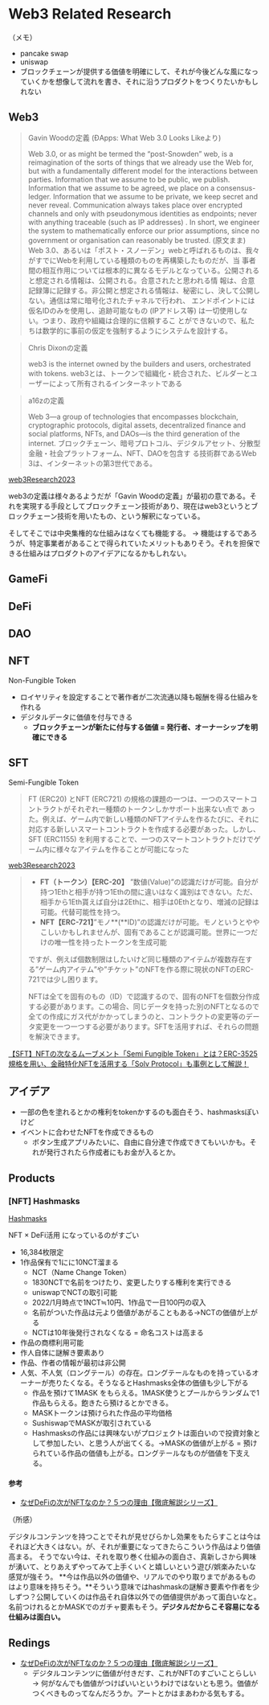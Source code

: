 # Web3 Related Research

（メモ）

* pancake swap
* uniswap
* ブロックチェーンが提供する価値を明確にして、それが今後どんな風になっていくかを想像して流れを書き、それに沿うプロダクトをつくりたいかもしれない

## Web3

> Gavin Woodの定義 (ĐApps: What Web 3.0 Looks Likeより) 
>
> Web 3.0, or as might be termed the “post-Snowden” web, is a reimagination of the sorts of things that we already use the Web for, but with a fundamentally different model for the interactions between parties. Information that we assume to be public, we publish. Information that we assume to be agreed, we place on a consensus-ledger. Information that we assume to be private, we keep secret and never reveal. Communication always takes place over encrypted channels and only with pseudonymous identities as endpoints; never with anything traceable (such as IP addresses) . In short, we engineer the system to mathematically enforce our prior assumptions, since no government or organisation can reasonably be trusted. (原文まま) Web 3.0、あるいは「ポスト・スノーデン」webと呼ばれるものは、我々がすでにWebを利用している種類のものを再構築したものだが、当 事者間の相互作用については根本的に異なるモデルとなっている。公開されると想定される情報は、公開される。合意されたと思われる情 報は、合意記録簿に記録する。非公開と想定される情報は、秘密にし、決して公開しない。通信は常に暗号化されたチャネルで行われ、 エンドポイントには仮名IDのみを使用し、追跡可能なもの (IPアドレス等) は一切使用しない。つまり、政府や組織は合理的に信頼するこ とができないので、私たちは数学的に事前の仮定を強制するようにシステムを設計する。

> Chris Dixonの定義
>
> web3 is the internet owned by the builders and users, orchestrated with tokens. web3とは、トークンで組織化・統合された、ビルダーとユーザーによって所有されるインターネットである

> a16zの定義
>
> Web 3—a group of technologies that encompasses blockchain, cryptographic protocols, digital assets, decentralized finance and social platforms, NFTs, and DAOs—is the third generation of the internet. ブロックチェーン、暗号プロトコル、デジタルアセット、分散型金融・社会プラットフォーム、NFT、DAOを包含す る技術群であるWeb 3は、インターネットの第3世代である。

[web3Research2023](https://blockchain.bitflyer.com/pdf/web3Research2023.pdf)

web3の定義は様々あるようだが「Gavin Woodの定義」が最初の意である。それを実現する手段としてブロックチェーン技術があり、現在はweb3というとブロックチェーン技術を用いたもの、という解釈になっている。

そしてそこでは中央集権的な仕組みはなくても機能する。
→ 機能はするであろうが、特定事業者があることで得られていたメリットもありそう。それを担保できる仕組みはプロダクトのアイデアになるかもしれない。

## GameFi

## DeFi

## DAO

## NFT

Non-Fungible Token

* ロイヤリティを設定することで著作者が二次流通以降も報酬を得る仕組みを作れる
* デジタルデータに価値を付与できる
  * **ブロックチェーンが新たに付与する価値 = 発行者、オーナーシップを明確にできる**

## SFT

Semi-Fungible Token

>  FT (ERC20) とNFT (ERC721) の規格の課題の一つは、一つのスマートコントラクトがそれぞれ一種類のトークンしかサポート出来ない点で あった。例えば、ゲーム内で新しい種類のNFTアイテムを作るたびに、それに対応する新しいスマートコントラクトを作成する必要があった。しかし、SFT (ERC1155) を利用することで、一つのスマートコントラクトだけでゲーム内に様々なアイテムを作ることが可能になった

[web3Research2023](https://blockchain.bitflyer.com/pdf/web3Research2023.pdf)

> - **FT（トークン）【ERC-20】**
>   ”数値(Value)”の認識だけが可能。自分が持つ1Ethと相手が持つ1Ethの間に違いはなく識別はできない。ただ、相手から1Eth貰えば自分は2Ethに、相手は0Ethとなり、増減の記録は可能。代替可能性を持つ。
> - **NFT【ERC-721】**”モノ**(**ID)”の認識だけが可能。モノというとややこしいかもしれませんが、固有であることが認識可能。世界に一つだけの唯一性を持ったトークンを生成可能
>
> ですが、例えば個数制限はしたいけど同じ種類のアイテムが複数存在する”ゲーム内アイテム”や”チケット”のNFTを作る際に現状のNFTのERC-721では少し困ります。
>
> NFTは全てを固有のもの（ID）で認識するので、固有のNFTを個数分作成する必要があります。この場合、同じデータを持った別のNFTとなるので全ての作成にガス代がかかってしまうのと、コントラクトの変更等のデータ変更を一つ一つする必要があります。SFTを活用すれば、それらの問題を解決できます。

[【SFT】NFTの次なるムーブメント「Semi Fungible Token」とは？ERC-3525規格を用い、金融特化NFTを活用する「Solv Protocol」も事例として解説！](https://substack.com/inbox/post/94529671)





## アイデア

* 一部の色を塗れるとかの権利をtokenかするのも面白そう、hashmasksぽいけど
* イベントに合わせたNFTを作成できるもの
  * ボタン生成アプリみたいに、自由に自分達で作成できてもいいかも。それが発行されたら作成者にもお金が入るとか。

## Products

### [NFT] Hashmasks

[Hashmasks](https://www.thehashmasks.com/)

NFT × DeFi活用 になっているのがすごい

* 16,384枚限定
* 1作品保有で1にに10NCT溜まる
  * NCT（Name Change Token）
  * 1830NCTで名前をつけたり、変更したりする権利を実行できる
  * uniswapでNCTの取引可能
  * 2022/1月時点で1NCT≒10円、1作品で一日100円の収入
  * 名前がついた作品は元より価値があがることもある→NCTの価値が上がる
  * NCTは10年後発行されなくなる = 命名コストは高まる
* 作品の商標利用可能
* 作人自体に謎解き要素あり
* 作品、作者の情報が最初は非公開
* 人気、不人気（ロングテール）の存在。ロングテールなものを持っているオーナーが売りたくなる。そうなるとHashmasks全体の価値も少し下がる
  * 作品を預けて1MASK をもらえる。1MASK使うとプールからランダムで1作品もらえる。飽きたら預けるとかできる。
  * MASKトークンは預けられた作品の平均価格
  * SushiswapでMASKが取引されている
  * Hashmasksの作品には興味ないがプロジェクトは面白いので投資対象として参加したい、と思う人が出てくる。→MASKの価値が上がる = 預けられている作品の価値も上がる。ロングテールなものが価値を下支える。

#### 参考

* [なぜDeFiの次がNFTなのか？５つの理由【徹底解説シリーズ】](https://www.youtube.com/watch?v=sxPg4Isx7DE)

（所感）

デジタルコンテンツを持つことでそれが見せびらかし効果をもたらすことは今はそれほど大きくはない。が、それが重要になってきたらこういう作品はより価値高まる。
そうでない今は、それを取り巻く仕組みの面白さ、真新しさから興味が湧いて、とりあえずやってみて上手くいくと嬉しいという遊び/娯楽みたいな感覚が強そう。
**今は作品以外の価値や、リアルでのやり取りまでがあるものはより意味を持ちそう。**そういう意味ではhashmaskの謎解き要素や作者を少しずつ？公開していくのは作品それ自体以外での価値提供があって面白いなと。名前つけれるとかMASKでのガチャ要素もそう。**デジタルだからこそ容易になる仕組みは面白い。**

## Redings

* [なぜDeFiの次がNFTなのか？５つの理由【徹底解説シリーズ】](https://www.youtube.com/watch?v=sxPg4Isx7DE)
  * デジタルコンテンツに価値が付きだす、これがNFTのすごいことらしい
    → 何がなんでも価値がつけばいいというわけではないとも思う。価値がつくべきものってなんだろうか。アートとかはまあわかる気もする。